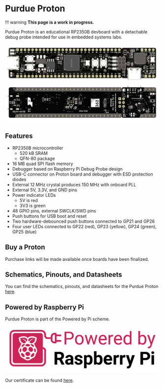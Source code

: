 # Purdue Proton

!!! warning
    **This page is a work in progress.**

Purdue Proton is an educational RP2350B devboard with a detachable debug probe intended for use in embedded systems labs. 

![front board](assets/front.png)
![back board](assets/back.png)

## Features

- RP2350B microcontroller
    - 520 kB SRAM
    - QFN-80 package
- 16 MB quad SPI flash memory
- Debugger based on Raspberry Pi Debug Probe design
- USB-C connector on Proton board and debugger with ESD protection diodes
- External 12 MHz crystal produces 150 MHz with onboard PLL
- External 5V, 3.3V, and GND pins
- Power indicator LEDs
    - 5V is red
    - 3V3 is green
- 48 GPIO pins, external SWCLK/SWD pins
- Push buttons for USB boot and reset
- Two hardware-debounced push buttons connected to GP21 and GP26
- Four user LEDs connected to GP22 (red), GP23 (yellow), GP24 (green), GP25 (blue)

## Buy a Proton

Purchase links will be made available once boards have been finalized.

## Schematics, Pinouts, and Datasheets

You can find the schematics, pinouts, and datasheets for the Purdue Proton [here](datasheets.md).

## Powered by Raspberry Pi

Purdue Proton is part of the Powered by Pi scheme.  

![Powered by Raspberry Pi](assets/powered_by_pi.png)

Our certificate can be found [here](assets/purdue_university_proton_cert.pdf).